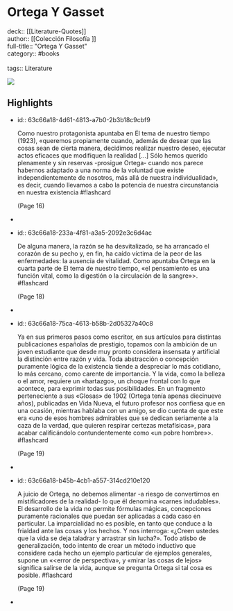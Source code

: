 # Ortega Y Gasset

deck:: [[Literature-Quotes]]\
author:: [[Colección Filosofía ]]\
full-title:: "Ortega Y Gasset"\
category:: #books\
\
tags:: Literature  

![](https://readwise-assets.s3.amazonaws.com/static/images/default-book-icon-3.40504e56b01b.png)
## Highlights
- id:: 63c66a18-4d61-4813-a7b0-2b3b18c9cbf9
  
  Como nuestro protagonista apuntaba en El tema de nuestro tiempo (1923), «queremos propiamente cuando, además de desear que las cosas sean de cierta manera, decidimos realizar nuestro deseo, ejecutar actos eficaces que modifiquen la realidad [...] Sólo hemos querido plenamente y sin reservas -prosigue Ortega- cuando nos parece habernos adaptado a una norma de la voluntad que existe independientemente de nosotros, más allá de nuestra individualidad», es decir, cuando llevamos a cabo la potencia de nuestra circunstancia en nuestra existencia #flashcard 
  
  
     (Page 16)
-
- id:: 63c66a18-233a-4f81-a3a5-2092e3c6d4ac
  
  De alguna manera, la razón se ha desvitalizado, se ha arrancado el corazón de su pecho y, en fin, ha caído víctima de la peor de las enfermedades: la ausencia de vitalidad. Como apuntaba Ortega en la cuarta parte de El tema de nuestro tiempo, «el pensamiento es una función vital, como la digestión o la circulación de la sangre»>. #flashcard 
  
  
     (Page 18)
-
- id:: 63c66a18-75ca-4613-b58b-2d05327a40c8
  
  Ya en sus primeros pasos como escritor, en sus artículos para distintas publicaciones españolas de prestigio, topamos con la ambición de un joven estudiante que desde muy pronto considera insensata y artificial la distinción entre razón y vida. Toda abstracción o concepción puramente lógica de la existencia tiende a despreciar lo más cotidiano, lo más cercano, como carente de importancia. Y la vida, como la belleza o el amor, requiere un «hartazgo», un choque frontal con lo que acontece, para exprimir todas sus posibilidades. En un fragmento perteneciente a sus «Glosas» de 1902 (Ortega tenía apenas diecinueve años), publicadas en Vida Nueva, el futuro profesor nos confiesa que en una ocasión, mientras hablaba con un amigo, se dio cuenta de que este era «uno de esos hombres admirables que se dedican seriamente a la caza de la verdad, que quieren respirar certezas metafísicas», para acabar calificándolo contundentemente como «un pobre hombre»>. #flashcard 
  
  
     (Page 19)
-
- id:: 63c66a18-b45b-4cb1-a557-314cd210e120
  
  A juicio de Ortega, no debemos alimentar -a riesgo de convertirnos en mistificadores de la realidad- lo que él denomina «carnes indudables». El desarrollo de la vida no permite fórmulas mágicas, concepciones puramente racionales que puedan ser aplicadas a cada caso en particular. La imparcialidad no es posible, en tanto que conduce a la frialdad ante las cosas y los hechos. Y nos interroga: «¿Creen ustedes que la vida se deja taladrar y arrastrar sin lucha?». Todo atisbo de generalización, todo intento de crear un método inductivo que considere cada hecho un ejemplo particular de ejemplos generales, supone un «<error de perspectiva», y «mirar las cosas de lejos» significa salirse de la vida, aunque se pregunta Ortega si tal cosa es posible. #flashcard 
  
  
     (Page 19)
-